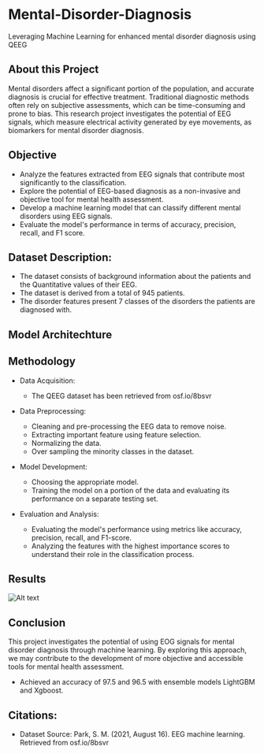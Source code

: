 # Mental-Disorder-Diagnosis
Leveraging Machine Learning for enhanced mental disorder diagnosis using QEEG

## About this Project  

Mental disorders affect a significant portion of the population, and accurate diagnosis is crucial for effective treatment. Traditional diagnostic methods often rely on subjective assessments, which can be time-consuming and prone to bias. This research project investigates the potential of EEG signals, which measure electrical activity generated by eye movements, as biomarkers for mental disorder diagnosis.

## Objective
* Analyze the features extracted from EEG signals that contribute most significantly to the classification.
* Explore the potential of EEG-based diagnosis as a non-invasive and objective tool for mental health assessment.
* Develop a machine learning model that can classify different mental disorders using EEG signals.
* Evaluate the model's performance in terms of accuracy, precision, recall, and F1 score.

  
## Dataset Description:  
* The dataset consists of background information about the patients and the Quantitative values of their EEG.  
* The dataset is derived from a total of 945 patients.  
* The disorder features present 7 classes of the disorders the patients are diagnosed with.

## Model Architechture


## Methodology

* Data Acquisition:
  * The QEEG dataset has been retrieved from osf.io/8bsvr

* Data Preprocessing:
  * Cleaning and pre-processing the EEG data to remove noise.
  * Extracting important feature using feature selection.
  * Normalizing the data.
  * Over sampling the minority classes in the dataset.

* Model Development:
  * Choosing the appropriate model.
  * Training the model on a portion of the data and evaluating its performance on a separate testing set.

* Evaluation and Analysis:
  * Evaluating the model's performance using metrics like accuracy, precision, recall, and F1-score.
  * Analyzing the features with the highest importance scores to understand their role in the classification process.

## Results  
![Alt text](images/)

## Conclusion
This project investigates the potential of using EOG signals for mental disorder diagnosis through machine learning. By exploring this approach, we may contribute to the development of more objective and accessible tools for mental health assessment.

* Achieved an accuracy of 97.5 and 96.5 with ensemble models LightGBM and Xgboost.

## Citations: 
* Dataset Source: Park, S. M. (2021, August 16). EEG machine learning. Retrieved from osf.io/8bsvr
